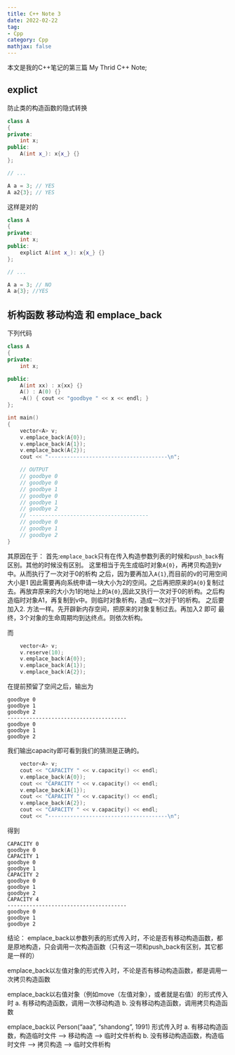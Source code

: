 ```yaml
---
title: C++ Note 3
date: 2022-02-22
tag: 
- Cpp
category: Cpp
mathjax: false
---
```


本文是我的C++笔记的第三篇
My Thrid C++ Note;

<!--more-->

## explict
防止类的构造函数的隐式转换
```cpp
class A
{
private:
    int x;
public:
    A(int x_): x{x_} {}
};

// ...

A a = 3; // YES
A a2{3}; // YES
```
这样是对的

```cpp
class A
{
private:
    int x;
public:
    explict A(int x_): x{x_} {}
};

// ...

A a = 3; // NO
A a{3}; //YES
```

## 析构函数 移动构造 和 emplace_back
下列代码
```cpp
class A
{
private:
    int x;

public:
    A(int xx) : x{xx} {}
    A() : A(0) {}
    ~A() { cout << "goodbye " << x << endl; }
};

int main()
{
    vector<A> v;
    v.emplace_back(A{0});
    v.emplace_back(A{1});
    v.emplace_back(A{2});
    cout << "--------------------------------------\n";

    // OUTPUT
    // goodbye 0
    // goodbye 0
    // goodbye 1
    // goodbye 0
    // goodbye 1
    // goodbye 2
    // --------------------------------------
    // goodbye 0
    // goodbye 1
    // goodbye 2
}
```
其原因在于：
首先:`emplace_back`只有在传入构造参数列表的时候和`push_back`有区别。其他的时候没有区别。
这里相当于先生成临时对象`A{0}`，再拷贝构造到v中。从而执行了一次对于0的析构
之后，因为要再加入`A{1}`,而目前的v的可用空间大小是1
因此需要再向系统申请一块大小为2的空间。之后再把原来的`A{0}`复制过去。再放弃原来的大小为1的地址上的`A{0}`,因此又执行一次对于0的析构。之后构造临时对象A1，再复制到v中。则临时对象析构，造成一次对于1的析构。
之后要加入2. 方法一样。先开辟新内存空间，把原来的对象复制过去。再加入2 即可
最终，3个对象的生命周期均到达终点。则依次析构。

而
```cpp
    vector<A> v;
    v.reserve(10);
    v.emplace_back(A{0});
    v.emplace_back(A{1});
    v.emplace_back(A{2});
```
在提前预留了空间之后，输出为
```
goodbye 0
goodbye 1
goodbye 2
--------------------------------------
goodbye 0
goodbye 1
goodbye 2
```


我们输出capacity即可看到我们的猜测是正确的。
```cpp
    vector<A> v;
    cout << "CAPACITY " << v.capacity() << endl;
    v.emplace_back(A{0});
    cout << "CAPACITY " << v.capacity() << endl;
    v.emplace_back(A{1});
    cout << "CAPACITY " << v.capacity() << endl;
    v.emplace_back(A{2});
    cout << "CAPACITY " << v.capacity() << endl;
    cout << "--------------------------------------\n";
```
得到
```
CAPACITY 0
goodbye 0
CAPACITY 1
goodbye 0
goodbye 1
CAPACITY 2
goodbye 0
goodbye 1
goodbye 2
CAPACITY 4
--------------------------------------
goodbye 0
goodbye 1
goodbye 2

```

结论：
emplace_back以参数列表的形式传入时，不论是否有移动构造函数，都是原地构造，只会调用一次构造函数（只有这一项和push_back有区别，其它都是一样的）

emplace_back以左值对象的形式传入时，不论是否有移动构造函数，都是调用一次拷贝构造函数

emplace_back以右值对象（例如move（左值对象），或者就是右值）的形式传入时
a. 有移动构造函数，调用一次移动构造
b. 没有移动构造函数，调用拷贝构造函数

emplace_back以 Person(“aaa”, “shandong”, 1991) 形式传入时
a. 有移动构造函数，构造临时文件 —> 移动构造 —> 临时文件析构
b. 没有移动构造函数，构造临时文件 —> 拷贝构造 —> 临时文件析构
